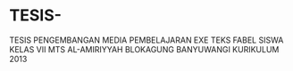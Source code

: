 # TESIS-
TESIS  PENGEMBANGAN MEDIA PEMBELAJARAN EXE TEKS FABEL SISWA KELAS VII  MTS AL-AMIRIYYAH BLOKAGUNG BANYUWANGI KURIKULUM 2013
